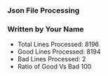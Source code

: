 ### Json File Processing
### Written by Your Name
- Total Lines Processed:  8196
- Good Lines Processed:   8194
- Bad Lines Processed:    2
- Ratio of  Good Vs Bad   100

